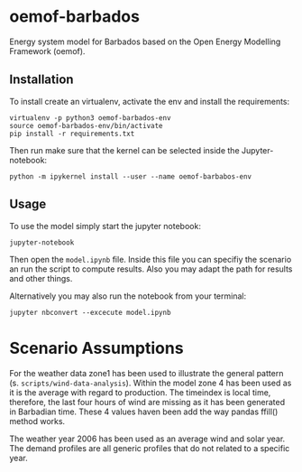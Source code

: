 # oemof-barbados

Energy system model for Barbados based on the Open Energy Modelling Framework (oemof).


## Installation

To install create an virtualenv, activate the env and install the requirements:

```
virtualenv -p python3 oemof-barbados-env
source oemof-barbados-env/bin/activate
pip install -r requirements.txt
```


Then run make sure that the kernel can be selected inside the Jupyter-notebook:

```
python -m ipykernel install --user --name oemof-barbabos-env
```

## Usage

To use the model simply start the jupyter notebook:

```
jupyter-notebook
```

Then open the `model.ipynb` file. Inside this file you can specifiy the scenario an run the script
to compute results. Also you may adapt the path for results and other things.

Alternatively you may also run the notebook from your terminal:

```
jupyter nbconvert --excecute model.ipynb
```

# Scenario Assumptions

For the weather data zone1 has been used to illustrate the general pattern (s. `scripts/wind-data-analysis`). Within the model zone 4 has been used as it is the average with
regard to production. The timeindex is local time, therefore, the last four hours
of wind are missing as it has been generated in Barbadian time. These 4 values
haven been add the way pandas ffill() method works.

The weather year 2006 has been used as an average wind and solar year. The
demand profiles are all generic profiles that do not related to a specific year.
